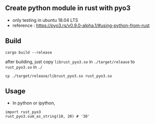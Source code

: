## Create python module in rust with pyo3

 - only testing in ubuntu 18.04 LTS
 - reference : https://pyo3.rs/v0.9.0-alpha.1/#using-python-from-rust

## Build

```{bash}
cargo build --release
```

after building, just copy `librust_pyo3.so` in `./target/release` to `rust_pyo3.so` in `./`

```{bash}
cp ./target/release/librust_pyo3.so rust_pyo3.so
```


## Usage

 - In python or ipython,

```{python}
import rust_pyo3
rust_pyo3.sum_as_string(10, 20) # '30'
```

<br>